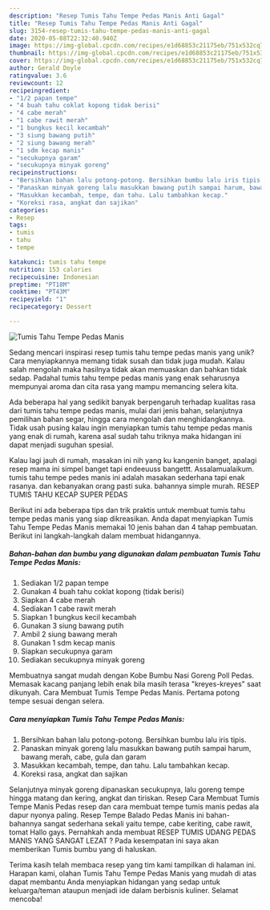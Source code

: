 ```yaml
---
description: "Resep Tumis Tahu Tempe Pedas Manis Anti Gagal"
title: "Resep Tumis Tahu Tempe Pedas Manis Anti Gagal"
slug: 3154-resep-tumis-tahu-tempe-pedas-manis-anti-gagal
date: 2020-05-08T22:32:40.940Z
image: https://img-global.cpcdn.com/recipes/e1d68853c21175eb/751x532cq70/tumis-tahu-tempe-pedas-manis-foto-resep-utama.jpg
thumbnail: https://img-global.cpcdn.com/recipes/e1d68853c21175eb/751x532cq70/tumis-tahu-tempe-pedas-manis-foto-resep-utama.jpg
cover: https://img-global.cpcdn.com/recipes/e1d68853c21175eb/751x532cq70/tumis-tahu-tempe-pedas-manis-foto-resep-utama.jpg
author: Gerald Doyle
ratingvalue: 3.6
reviewcount: 12
recipeingredient:
- "1/2 papan tempe"
- "4 buah tahu coklat kopong tidak berisi"
- "4 cabe merah"
- "1 cabe rawit merah"
- "1 bungkus kecil kecambah"
- "3 siung bawang putih"
- "2 siung bawang merah"
- "1 sdm kecap manis"
- "secukupnya garam"
- "secukupnya minyak goreng"
recipeinstructions:
- "Bersihkan bahan lalu potong-potong. Bersihkan bumbu lalu iris tipis."
- "Panaskan minyak goreng lalu masukkan bawang putih sampai harum, bawang merah, cabe, gula dan garam"
- "Masukkan kecambah, tempe, dan tahu. Lalu tambahkan kecap."
- "Koreksi rasa, angkat dan sajikan"
categories:
- Resep
tags:
- tumis
- tahu
- tempe

katakunci: tumis tahu tempe 
nutrition: 153 calories
recipecuisine: Indonesian
preptime: "PT18M"
cooktime: "PT43M"
recipeyield: "1"
recipecategory: Dessert

---
```



![Tumis Tahu Tempe Pedas Manis](https://img-global.cpcdn.com/recipes/e1d68853c21175eb/751x532cq70/tumis-tahu-tempe-pedas-manis-foto-resep-utama.jpg)

Sedang mencari inspirasi resep tumis tahu tempe pedas manis yang unik? Cara menyiapkannya memang tidak susah dan tidak juga mudah. Kalau salah mengolah maka hasilnya tidak akan memuaskan dan bahkan tidak sedap. Padahal tumis tahu tempe pedas manis yang enak seharusnya mempunyai aroma dan cita rasa yang mampu memancing selera kita.

Ada beberapa hal yang sedikit banyak berpengaruh terhadap kualitas rasa dari tumis tahu tempe pedas manis, mulai dari jenis bahan, selanjutnya pemilihan bahan segar, hingga cara mengolah dan menghidangkannya. Tidak usah pusing kalau ingin menyiapkan tumis tahu tempe pedas manis yang enak di rumah, karena asal sudah tahu triknya maka hidangan ini dapat menjadi suguhan spesial.

Kalau lagi jauh di rumah, masakan ini nih yang ku kangenin banget, apalagi resep mama ini simpel banget tapi endeeuuss bangettt. Assalamualaikum. tumis tahu tempe pedes manis ini adalah masakan sederhana tapi enak rasanya. dan kebanyakan orang pasti suka. bahannya simple murah. RESEP TUMIS TAHU KECAP SUPER PEDAS


Berikut ini ada beberapa tips dan trik praktis untuk membuat tumis tahu tempe pedas manis yang siap dikreasikan. Anda dapat menyiapkan Tumis Tahu Tempe Pedas Manis memakai 10 jenis bahan dan 4 tahap pembuatan. Berikut ini langkah-langkah dalam membuat hidangannya.

<!--inarticleads1-->

##### Bahan-bahan dan bumbu yang digunakan dalam pembuatan Tumis Tahu Tempe Pedas Manis:

1. Sediakan 1/2 papan tempe
1. Gunakan 4 buah tahu coklat kopong (tidak berisi)
1. Siapkan 4 cabe merah
1. Sediakan 1 cabe rawit merah
1. Siapkan 1 bungkus kecil kecambah
1. Gunakan 3 siung bawang putih
1. Ambil 2 siung bawang merah
1. Gunakan 1 sdm kecap manis
1. Siapkan secukupnya garam
1. Sediakan secukupnya minyak goreng


Membuatnya sangat mudah dengan Kobe Bumbu Nasi Goreng Poll Pedas. Memasak kacang panjang lebih enak bila masih terasa &#34;kreyes-kreyes&#34; saat dikunyah. Cara Membuat Tumis Tempe Pedas Manis. Pertama potong tempe sesuai dengan selera. 

<!--inarticleads2-->

##### Cara menyiapkan Tumis Tahu Tempe Pedas Manis:

1. Bersihkan bahan lalu potong-potong. Bersihkan bumbu lalu iris tipis.
1. Panaskan minyak goreng lalu masukkan bawang putih sampai harum, bawang merah, cabe, gula dan garam
1. Masukkan kecambah, tempe, dan tahu. Lalu tambahkan kecap.
1. Koreksi rasa, angkat dan sajikan


Selanjutnya minyak goreng dipanaskan secukupnya, lalu goreng tempe hingga matang dan kering, angkat dan tiriskan. Resep Cara Membuat Tumis Tempe Manis Pedas resep dan cara membuat tempe tumis manis pedas ala dapur nyonya paling. Resep Tempe Balado Pedas Manis ini bahan-bahannya sangat sederhana sekali yaitu tempe, cabe keriting, cabe rawit, tomat Hallo gays. Pernahkah anda membuat RESEP TUMIS UDANG PEDAS MANIS YANG SANGAT LEZAT ? Pada kesempatan ini saya akan memberikan Tumis bumbu yang di haluskan. 

Terima kasih telah membaca resep yang tim kami tampilkan di halaman ini. Harapan kami, olahan Tumis Tahu Tempe Pedas Manis yang mudah di atas dapat membantu Anda menyiapkan hidangan yang sedap untuk keluarga/teman ataupun menjadi ide dalam berbisnis kuliner. Selamat mencoba!
